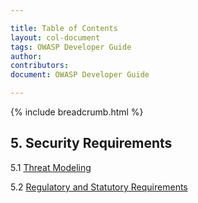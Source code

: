 ```yaml
---

title: Table of Contents
layout: col-document
tags: OWASP Developer Guide
author:
contributors:
document: OWASP Developer Guide

---
```


{% include breadcrumb.html %}
## 5. Security Requirements

5.1 [Threat Modeling](02-threat-modeling.md)

5.2 [Regulatory and Statutory Requirements](03-regulatory-statutory-requirements.md)
